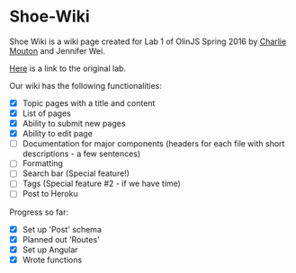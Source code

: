 # Shoe-Wiki


Shoe Wiki is a wiki page created for Lab 1 of OlinJS Spring 2016 by [Charlie Mouton](https://github.com/charliemouton) and Jennifer Wei.


[Here](https://github.com/olinjs/olinjs/tree/master/lab1)  is a link to the original lab.


Our wiki has the following functionalities:
- [x] Topic pages with a title and content
- [x] List of pages
- [x] Ability to submit new pages
- [x] Ability to edit page
- [ ] Documentation for major components (headers for each file with short descriptions - a few sentences)
- [ ] Formatting
- [ ] Search bar (Special feature!)
- [ ] Tags (Special feature #2 - if we have time)
- [ ] Post to Heroku

Progress so far:
- [x] Set up 'Post' schema
- [x] Planned out 'Routes'
- [x] Set up Angular
- [x] Wrote functions
